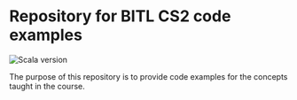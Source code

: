 # Repository for BITL CS2 code examples

![Scala version](https://img.shields.io/badge/Scala-2.12.10-blue)

The purpose of this repository is to provide code examples for the concepts taught in the course.
